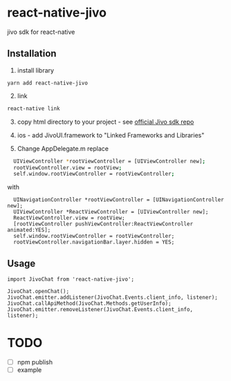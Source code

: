 # react-native-jivo

jivo sdk for react-native

## Installation

1. install library
```
yarn add react-native-jivo
```
2. link
```bash
react-native link
```

3. copy html directory to your project - see [official Jivo sdk repo](https://github.com/JivoSite/MobileSdk?_ga=2.72152790.471740219.1527007511-1234002791.1527007511)

4. ios - add JivoUI.framework to "Linked Frameworks and Libraries"

5. Change AppDelegate.m
replace
```bash
  UIViewController *rootViewController = [UIViewController new];
  rootViewController.view = rootView;
  self.window.rootViewController = rootViewController;

```
with
```
  UINavigationController *rootViewController = [UINavigationController new];
  UIViewController *ReactViewController = [UIViewController new];
  ReactViewController.view = rootView;
  [rootViewController pushViewController:ReactViewController animated:YES];
  self.window.rootViewController = rootViewController;
  rootViewController.navigationBar.layer.hidden = YES;
```

## Usage
```
import JivoChat from 'react-native-jivo';

JivoChat.openChat();
JivoChat.emitter.addListener(JivoChat.Events.client_info, listener);
JivoChat.callApiMethod(JivoChat.Methods.getUserInfo);
JivoChat.emitter.removeListener(JivoChat.Events.client_info, listener);
```

# TODO
- [ ] npm publish
- [ ] example
